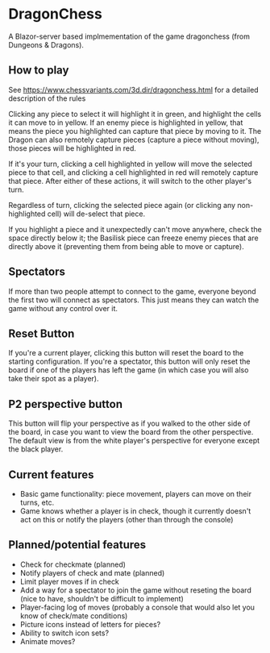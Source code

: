# DragonChess
A Blazor-server based implmementation of the game dragonchess (from Dungeons & Dragons).

## How to play
See https://www.chessvariants.com/3d.dir/dragonchess.html for a detailed description of the rules

Clicking any piece to select it will highlight it in green, and highlight the cells it can move to in yellow. If an enemy piece is highlighted in yellow, that means the piece you highlighted can capture that piece by moving to it. The Dragon can also remotely capture pieces (capture a piece without moving), those pieces will be highlighted in red.

If it's your turn, clicking a cell highlighted in yellow will move the selected piece to that cell, and clicking a cell highlighted in red will remotely capture that piece. After either of these actions, it will switch to the other player's turn.

Regardless of turn, clicking the selected piece again (or clicking any non-highlighted cell) will de-select that piece.

If you highlight a piece and it unexpectedly can't move anywhere, check the space directly below it; the Basilisk piece can freeze enemy pieces that are directly above it (preventing them from being able to move or capture).

## Spectators
If more than two people attempt to connect to the game, everyone beyond the first two will connect as spectators. This just means they can watch the game without any control over it.

## Reset Button
If you're a current player, clicking this button will reset the board to the starting configuration. If you're a spectator, this button will only reset the board if one of the players has left the game (in which case you will also take their spot as a player).

## P2 perspective button
This button will flip your perspective as if you walked to the other side of the board, in case you want to view the board from the other perspective. The default view is from the white player's perspective for everyone except the black player.

## Current features
- Basic game functionality: piece movement, players can move on their turns, etc.
- Game knows whether a player is in check, though it currently doesn't act on this or notify the players (other than through the console)

## Planned/potential features
- Check for checkmate (planned)
- Notify players of check and mate (planned)
- Limit player moves if in check
- Add a way for a spectator to join the game without reseting the board (nice to have, shouldn't be difficult to implement)
- Player-facing log of moves (probably a console that would also let you know of check/mate conditions)
- Picture icons instead of letters for pieces?
- Ability to switch icon sets?
- Animate moves?
